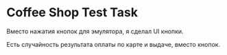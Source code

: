 # Coffee Shop Test Task

Вместо нажатия кнопок для эмулятора, я сделал UI кнопки.

Есть случайность результата оплаты по карте и выдаче, вместо кнопок.
